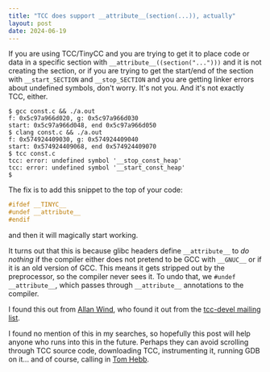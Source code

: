 ```yaml
---
title: "TCC does support __attribute__(section(...)), actually"
layout: post
date: 2024-06-19
---
```


If you are using TCC/TinyCC and you are trying to get it to place code or data
in a specific section with `__attribute__((section("...")))` and it is not
creating the section, or if you are trying to get the start/end of the section
with `__start_SECTION` and `__stop_SECTION` and you are getting linker errors
about undefined symbols, don't worry. It's not you. And it's not exactly TCC,
either.

```console?prompt=$
$ gcc const.c && ./a.out
f: 0x5c97a966d020, g: 0x5c97a966d030
start: 0x5c97a966d048, end 0x5c97a966d050
$ clang const.c && ./a.out
f: 0x574924409030, g: 0x574924409040
start: 0x574924409068, end 0x574924409070
$ tcc const.c
tcc: error: undefined symbol '__stop_const_heap'
tcc: error: undefined symbol '__start_const_heap'
$
```

The fix is to add this snippet to the top of your code:

```c
#ifdef __TINYC__
#undef __attribute__
#endif
```

and then it will magically start working.

It turns out that this is because glibc headers define `__attribute__` to *do
nothing* if the compiler either does not pretend to be GCC with `__GNUC__` or
if it is an old version of GCC. This means it gets stripped out by the
preprocessor, so the compiler never sees it. To undo that, we `#undef
__attribute__`, which passes through `__attribute__` annotations to the
compiler.

I found this out from [Allan
Wind](https://stackoverflow.com/a/78639523/569183), who found it out from the
[tcc-devel mailing list](https://lists.nongnu.org/archive/html/tinycc-devel/2018-04/msg00008.html).

I found no mention of this in my searches, so hopefully this post will help
anyone who runs into this in the future. Perhaps they can avoid scrolling
through TCC source code, downloading TCC, instrumenting it, running GDB on
it... and of course, calling in [Tom Hebb](https://tchebb.me/).
